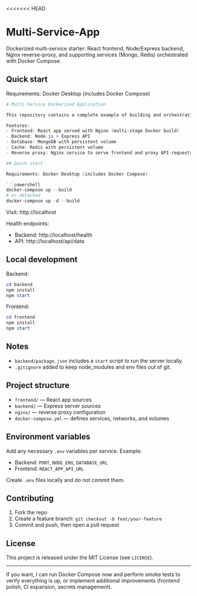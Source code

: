 <<<<<<< HEAD
# Multi-Service-App

Dockerized multi-service starter: React frontend, Node/Express backend, Nginx reverse-proxy, and supporting services (Mongo, Redis) orchestrated with Docker Compose.

## Quick start

Requirements: Docker Desktop (includes Docker Compose)

```powershell
# Multi-Service Dockerized Application

This repository contains a complete example of building and orchestrating a multi-service application using Docker and Docker Compose.

Features:
- Frontend: React app served with Nginx (multi-stage Docker build)
- Backend: Node.js + Express API
- Database: MongoDB with persistent volume
- Cache: Redis with persistent volume
- Reverse proxy: Nginx service to serve frontend and proxy API requests

## Quick start

Requirements: Docker Desktop (includes Docker Compose)

```powershell
docker-compose up --build
# or detached
docker-compose up -d --build
```

Visit: http://localhost

Health endpoints:
- Backend: http://localhost/health
- API: http://localhost/api/data

## Local development

Backend:

```powershell
cd backend
npm install
npm start
```

Frontend:

```powershell
cd frontend
npm install
npm start
```

## Notes
- `backend/package.json` includes a `start` script to run the server locally.
- `.gitignore` added to keep node_modules and env files out of git.

## Project structure

- `frontend/` — React app sources
- `backend/` — Express server sources
- `nginx/` — reverse proxy configuration
- `docker-compose.yml` — defines services, networks, and volumes

## Environment variables

Add any necessary `.env` variables per service. Example:

- Backend: `PORT`, `NODE_ENV`, `DATABASE_URL`
- Frontend: `REACT_APP_API_URL`

Create `.env` files locally and do not commit them.

## Contributing

1. Fork the repo
2. Create a feature branch: `git checkout -b feat/your-feature`
3. Commit and push, then open a pull request

## License

This project is released under the MIT License (see `LICENSE`).

---

If you want, I can run Docker Compose now and perform smoke tests to verify everything is up, or implement additional improvements (frontend polish, CI expansion, secrets management).

